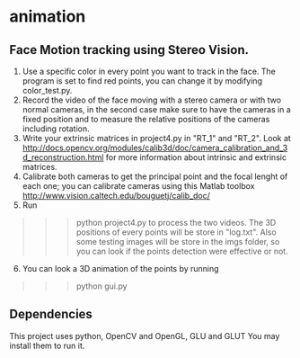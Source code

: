 animation
=========

## Face Motion tracking using Stereo Vision.

1. Use a specific color in every point you want to track in the face. The program is set to find red points, you can change it by modifying color_test.py.
2. Record the video of the face moving with a stereo camera or with two normal cameras, in the second case make sure to have the cameras in a fixed position and to measure the relative positions of the cameras including rotation.
3. Write your extrinsic matrices in project4.py in "RT_1" and "RT_2". Look at http://docs.opencv.org/modules/calib3d/doc/camera_calibration_and_3d_reconstruction.html for more information about intrinsic and extrinsic matrices.
4. Calibrate both cameras to get the principal point and the focal lenght of each one; you can calibrate cameras using this Matlab toolbox http://www.vision.caltech.edu/bouguetj/calib_doc/
5. Run 
>>> python project4.py 
to process the two videos. The 3D positions of every points will be store in "log.txt". Also some testing images will be store in the imgs folder, so you can look if the points detection were effective or not.
6. You can look a 3D animation of the points by running 
>>> python gui.py

## Dependencies

This project uses python, OpenCV and OpenGL, GLU and GLUT
You may install them to run it.




